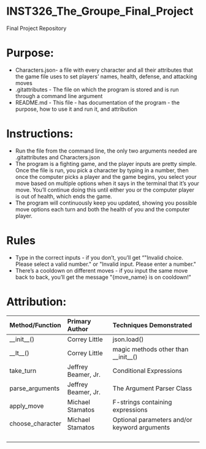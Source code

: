 # INST326\_The\_Groupe\_Final\_Project

Final Project Repository

# Purpose:

* Characters.json\- a file with every character and all their attributes that the game file uses to set players’ names, health, defense, and attacking moves  
* .gitattributes \- The file on which the program is stored and is run through a command line argument  
* README.md \- This file \- has documentation of the program \- the purpose, how to use it and run it, and attribution

# Instructions:

* Run the file from the command line, the only two arguments needed are .gitattributes and Characters.json  
* The program is a fighting game, and the player inputs are pretty simple. Once the file is run, you pick a character by typing in a number, then once the computer picks a player and the game begins, you select your move based on multiple options when it says in the terminal that it’s your move. You’ll continue doing this until either you or the computer player is out of health, which ends the game.   
* The program will continuously keep you updated, showing you possible move options each turn and both the health of you and the computer player. 

# Rules

* Type in the correct inputs \- if you don’t, you’ll get “"Invalid choice. Please select a valid number." or "Invalid input. Please enter a number."  
* There’s a cooldown on different moves \- if you input the same move back to back, you’ll get the message "{move\_name} is on cooldown\!"

# Attribution:

| Method/Function | Primary Author | Techniques Demonstrated |
| :---- | :---- | :---- |
| \_\_init\_\_() | Correy Little | json.load() |
| \_\_lt\_\_() | Correy Little | magic methods other than \_\_init\_\_() |
| take\_turn | Jeffrey Beamer, Jr. | Conditional Expressions |
| parse\_arguments | Jeffrey Beamer, Jr. | The Argument Parser Class |
| apply\_move | Michael Stamatos | F-strings containing expressions |
| choose\_character | Michael Stamatos | Optional parameters and/or keyword arguments  |
|  |  |  |
|  |  |  |
|  |  |  |
|  |  |  |


